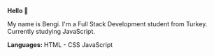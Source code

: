 **Hello 👋**

My name is Bengi.
I'm a Full Stack Development student from Turkey.
Currently studying JavaScript.

**Languages:** HTML - CSS JavaScript
